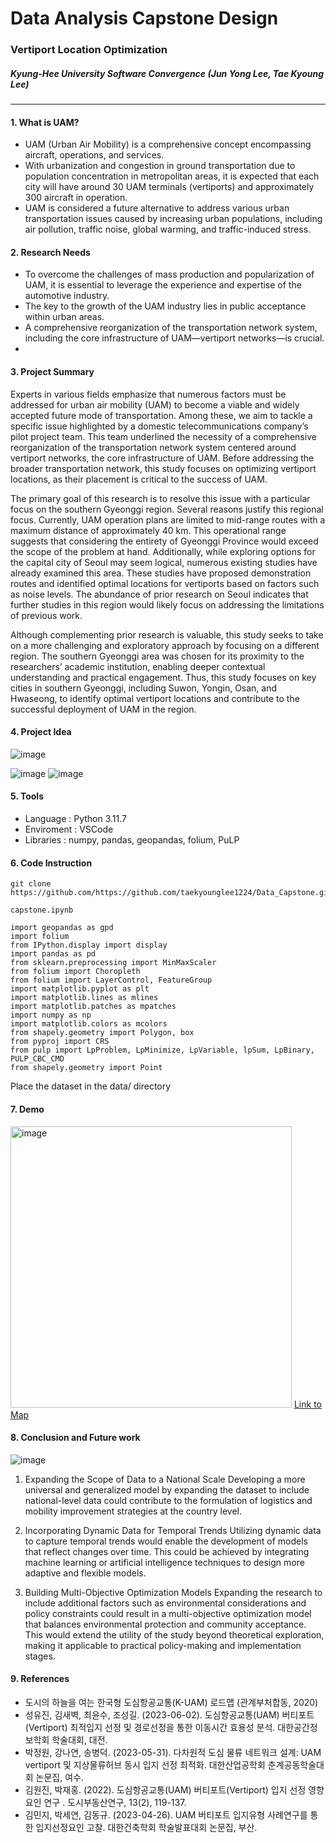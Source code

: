 # Data Analysis Capstone Design


### Vertiport Location Optimization
##### Kyung-Hee University Software Convergence (Jun Yong Lee, Tae Kyoung Lee)
------------------------------------------------------------------------------
#### 1. What is UAM?
- UAM (Urban Air Mobility) is a comprehensive concept encompassing aircraft, operations, and services.
- With urbanization and congestion in ground transportation due to population concentration in metropolitan areas, it is expected that each city will have around 30 UAM terminals (vertiports) and approximately 300 aircraft in operation.
- UAM is considered a future alternative to address various urban transportation issues caused by increasing urban populations, including air pollution, traffic noise, global warming, and traffic-induced stress.

#### 2. Research Needs
- To overcome the challenges of mass production and popularization of UAM, it is essential to leverage the experience and expertise of the automotive industry.
- The key to the growth of the UAM industry lies in public acceptance within urban areas.
- A comprehensive reorganization of the transportation network system, including the core infrastructure of UAM—vertiport networks—is crucial.
- 
#### 3. Project Summary

Experts in various fields emphasize that numerous factors must be addressed for urban air mobility (UAM) to become a viable and widely accepted future mode of transportation. Among these, we aim to tackle a specific issue highlighted by a domestic telecommunications company’s pilot project team. This team underlined the necessity of a comprehensive reorganization of the transportation network system centered around vertiport networks, the core infrastructure of UAM. Before addressing the broader transportation network, this study focuses on optimizing vertiport locations, as their placement is critical to the success of UAM.

The primary goal of this research is to resolve this issue with a particular focus on the southern Gyeonggi region. Several reasons justify this regional focus. Currently, UAM operation plans are limited to mid-range routes with a maximum distance of approximately 40 km. This operational range suggests that considering the entirety of Gyeonggi Province would exceed the scope of the problem at hand. Additionally, while exploring options for the capital city of Seoul may seem logical, numerous existing studies have already examined this area. These studies have proposed demonstration routes and identified optimal locations for vertiports based on factors such as noise levels. The abundance of prior research on Seoul indicates that further studies in this region would likely focus on addressing the limitations of previous work.

Although complementing prior research is valuable, this study seeks to take on a more challenging and exploratory approach by focusing on a different region. The southern Gyeonggi area was chosen for its proximity to the researchers’ academic institution, enabling deeper contextual understanding and practical engagement. Thus, this study focuses on key cities in southern Gyeonggi, including Suwon, Yongin, Osan, and Hwaseong, to identify optimal vertiport locations and contribute to the successful deployment of UAM in the region.

#### 4. Project Idea
![image](https://github.com/user-attachments/assets/79e69214-8971-4088-9471-6dcabaeb0a1e)

![image](https://github.com/user-attachments/assets/182d6d62-3574-4390-b966-488b09086b1c)
![image](https://github.com/user-attachments/assets/76728de8-3937-40a3-a16e-563a6322c569)

#### 5. Tools
- Language : Python 3.11.7
- Enviroment : VSCode
- Libraries : numpy, pandas, geopandas, folium, PuLP


#### 6. Code Instruction
```
git clone https://github.com/https://github.com/taekyounglee1224/Data_Capstone.git
```
```
capstone.ipynb
```
```
import geopandas as gpd
import folium
from IPython.display import display
import pandas as pd
from sklearn.preprocessing import MinMaxScaler
from folium import Choropleth
from folium import LayerControl, FeatureGroup
import matplotlib.pyplot as plt
import matplotlib.lines as mlines
import matplotlib.patches as mpatches
import numpy as np
import matplotlib.colors as mcolors
from shapely.geometry import Polygon, box
from pyproj import CRS
from pulp import LpProblem, LpMinimize, LpVariable, lpSum, LpBinary, PULP_CBC_CMD
from shapely.geometry import Point
```

Place the dataset in the data/ directory



#### 7. Demo

<img width="450" alt="image" src="https://github.com/user-attachments/assets/fe901b1d-2bee-4ddc-932b-fc7fce2bc15a">
<a href = "file:///Users/taekyounglee/Documents/projects/DA_Capstone/vertiport_map.html">Link to Map</a>


#### 8. Conclusion and Future work

![image](https://github.com/user-attachments/assets/e620377b-e48b-4bf6-838f-03660d88251c)

1. Expanding the Scope of Data to a National Scale
Developing a more universal and generalized model by expanding the dataset to include national-level data could contribute to the formulation of logistics and mobility improvement strategies at the country level.

2. Incorporating Dynamic Data for Temporal Trends
Utilizing dynamic data to capture temporal trends would enable the development of models that reflect changes over time. This could be achieved by integrating machine learning or artificial intelligence techniques to design more adaptive and flexible models.

3. Building Multi-Objective Optimization Models
Expanding the research to include additional factors such as environmental considerations and policy constraints could result in a multi-objective optimization model that balances environmental protection and community acceptance. This would extend the utility of the study beyond theoretical exploration, making it applicable to practical policy-making and implementation stages.



#### 9. References
- 도시의 하늘을 여는 한국형 도심항공교통(K-UAM) 로드맵 (관계부처합동, 2020)
- 성유진, 김새벽, 최윤수, 조성길. (2023-06-02). 도심항공교통(UAM) 버티포트(Vertiport) 최적입지 선정 및 경로선정을 통한 이동시간 효용성 분석. 대한공간정보학회 학술대회, 대전.
- 박정원, 강나연, 송병덕. (2023-05-31). 다차원적 도심 물류 네트워크 설계: UAM vertiport 및 지상물류허브 동시 입지 선정 최적화. 대한산업공학회 춘계공동학술대회 논문집, 여수.
- 김원진, 박재홍. (2022). 도심항공교통(UAM) 버티포트(Vertiport) 입지 선정 영향요인 연구 . 도시부동산연구, 13(2), 119-137.
- 김민지, 박세연, 김동규. (2023-04-26). UAM 버티포트 입지유형 사례연구를 통한 입지선정요인 고찰. 대한건축학회 학술발표대회 논문집, 부산.
